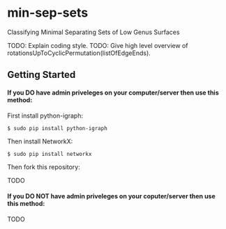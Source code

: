 # min-sep-sets
Classifying Minimal Separating Sets of Low Genus Surfaces

TODO: Explain coding style.
TODO: Give high level overview of rotationsUpToCyclicPermutation(listOfEdgeEnds).

## Getting Started
#### If you DO have admin priveleges on your computer/server then use this method:

First install python-igraph:

`$ sudo pip install python-igraph`

Then install NetworkX:

`$ sudo pip install networkx`

Then fork this repository:

TODO

#### If you DO NOT have admin priveleges on your coputer/server then use this method:
TODO
